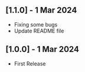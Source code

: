 ## [1.1.0] - 1 Mar 2024
- Fixing some bugs
- Update README file

## [1.0.0] - 1 Mar 2024
- First Release